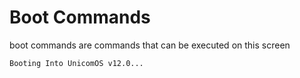# Boot Commands
boot commands are commands that can be executed on this screen
```
Booting Into UnicomOS v12.0...
```

